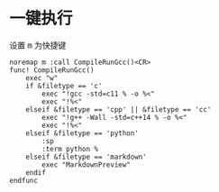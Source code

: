 # 一键执行

设置 <kbd>m</kbd> 为快捷键

    noremap m :call CompileRunGcc()<CR>
    func! CompileRunGcc()
        exec "w"
        if &filetype == 'c'
            exec "!gcc -std=c11 % -o %<"
            exec "!%<"
        elseif &filetype == 'cpp' || &filetype == 'cc'
            exec "!g++ -Wall -std=c++14 % -o %<"
            exec "!%<"
        elseif &filetype == 'python'
            :sp
            :term python %
        elseif &filetype == 'markdown'
            exec "MarkdownPreview"
        endif
    endfunc
